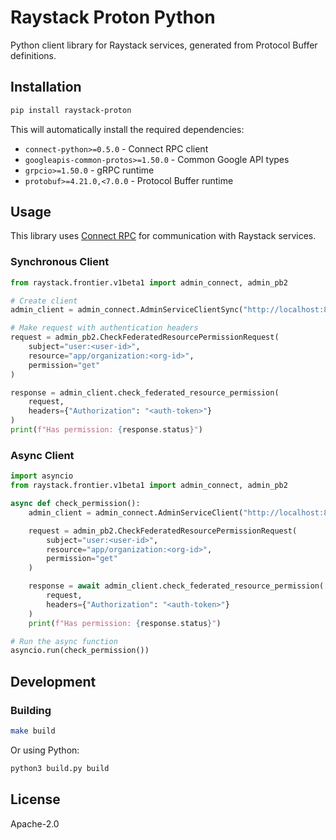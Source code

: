 # Raystack Proton Python

Python client library for Raystack services, generated from Protocol Buffer definitions.

## Installation

```bash
pip install raystack-proton
```

This will automatically install the required dependencies:
- `connect-python>=0.5.0` - Connect RPC client
- `googleapis-common-protos>=1.50.0` - Common Google API types
- `grpcio>=1.50.0` - gRPC runtime
- `protobuf>=4.21.0,<7.0.0` - Protocol Buffer runtime

## Usage

This library uses [Connect RPC](https://github.com/connectrpc/connect-python) for communication with Raystack services.

### Synchronous Client

```python
from raystack.frontier.v1beta1 import admin_connect, admin_pb2

# Create client
admin_client = admin_connect.AdminServiceClientSync("http://localhost:8082")

# Make request with authentication headers
request = admin_pb2.CheckFederatedResourcePermissionRequest(
    subject="user:<user-id>",
    resource="app/organization:<org-id>",
    permission="get"
)

response = admin_client.check_federated_resource_permission(
    request,
    headers={"Authorization": "<auth-token>"}
)
print(f"Has permission: {response.status}")
```

### Async Client

```python
import asyncio
from raystack.frontier.v1beta1 import admin_connect, admin_pb2

async def check_permission():
    admin_client = admin_connect.AdminServiceClient("http://localhost:8082")

    request = admin_pb2.CheckFederatedResourcePermissionRequest(
        subject="user:<user-id>",
        resource="app/organization:<org-id>",
        permission="get"
    )

    response = await admin_client.check_federated_resource_permission(
        request,
        headers={"Authorization": "<auth-token>"}
    )
    print(f"Has permission: {response.status}")

# Run the async function
asyncio.run(check_permission())
```

## Development

### Building

```bash
make build
```

Or using Python:

```bash
python3 build.py build
```

## License

Apache-2.0
